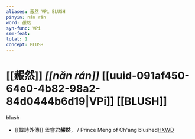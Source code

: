 ```yaml
---
aliases: 赧然 VPi BLUSH
pinyin: nǎn rán
word: 赧然
syn-func: VPi
sem-feat: 
total: 1
concept: BLUSH 
---
```

# [[赧然]] *[[nǎn rán]]*  [[uuid-091af450-64e0-4b82-98a2-84d0444b6d19|VPi]] [[BLUSH]]
blush
 - [[韓詩外傳]] 孟嘗君**赧然**， / Prince Meng of Ch'ang blushed[HXWD](https://hxwd.org/textview.html?location=KR1c0066_tls_010-10a.22)